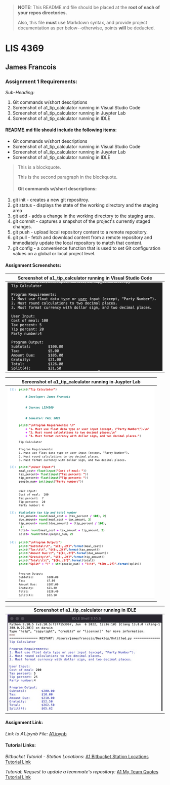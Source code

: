 > **NOTE:** This README.md file should be placed at the **root of each of your repos directories.**
>
>Also, this file **must** use Markdown syntax, and provide project documentation as per below--otherwise, points **will** be deducted.
>

# LIS 4369

## James Francois

### Assignment 1 Requirements:

*Sub-Heading:*

1. Git commands w/short descriptions
2. Screenshot of a1_tip_calculator running in Visual Studio Code
3. Screenshot of a1_tip_calculator running in Juypter Lab 
4. Screenshot of a1_tip_calculator running in IDLE

#### README.md file should include the following items:
* Git commands w/short descriptions
* Screenshot of a1_tip_calculator running in Visual Studio Code
* Screenshot of a1_tip_calculator running in Juypter Lab 
* Screenshot of a1_tip_calculator running in IDLE

> This is a blockquote.
> 
> This is the second paragraph in the blockquote.
>
> #### Git commands w/short descriptions:

1. git init - creates a new git repositroy.
2. git status - displays the state of the working directory and the staging area
3. git add - adds a change in the working directory to the staging area.
4. git commit - captures a snapshot of the project's currently staged changes.
5. git push - upload local repository content to a remote repository.
6. git pull - fetch and download content from a remote repository and immediately update the local repository to match that content.
7. git config - a convenience function that is used to set Git configuration values on a global or local project level. 

#### Assignment Screenshots:

| Screenshot of a1_tip_calculator running in Visual Studio Code |
| -------------- |
| ![Screenshot of a1_tip_calculator running in Visual Studio Code ](img/vscode.png) |

| Screenshot of a1_tip_calculator running in Juypter Lab |
| -------------- |
| ![Screenshot of a1_tip_calculator running in Juypter Lab](img/jupyterlab.png) |

| Screenshot of a1_tip_calculator running in IDLE |
| -------------- |
| ![Screenshot of a1_tip_calculator running in IDLE](img/idle.png) |

#### Assignment Link:
*Link to A1.ipynb File:*
[A1.ipynb](a1_tip_calculator.ipynb)

#### Tutorial Links:

*Bitbucket Tutorial - Station Locations:*
[A1 Bitbucket Station Locations Tutorial Link](https://bitbucket.org/jsf19b/bitbucketstationlocations/ "Bitbucket Station Locations")

*Tutorial: Request to update a teammate's repository:*
[A1 My Team Quotes Tutorial Link](https://bitbucket.org/username/myteamquotes/ "My Team Quotes Tutorial")